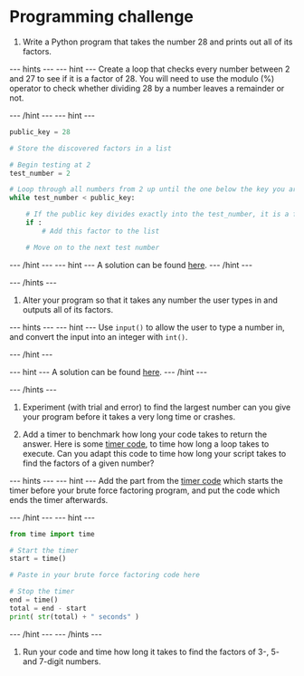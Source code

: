 # Programming challenge

1. Write a Python program that takes the number 28 and prints out all of its factors.

--- hints ---
--- hint ---
Create a loop that checks every number between 2 and 27 to see if it is a factor of 28. You will need to use the modulo (%) operator to check whether dividing 28 by a number leaves a remainder or not.

--- /hint ---
--- hint ---

```Python
public_key = 28

# Store the discovered factors in a list

# Begin testing at 2
test_number = 2

# Loop through all numbers from 2 up until the one below the key you are testing
while test_number < public_key:

    # If the public key divides exactly into the test_number, it is a factor
    if :
        # Add this factor to the list

    # Move on to the next test number

```

--- /hint ---
--- hint ---
A solution can be found [here](resources/brute_force_factor.py).
--- /hint ---

--- /hints ---


1. Alter your program so that it takes any number the user types in and outputs all of its factors.

--- hints ---
--- hint ---
Use `input()` to allow the user to type a number in, and convert the input into an integer with `int()`.

--- /hint ---

--- hint ---
A solution can be found [here](resources/brute_force_factor2.py).
--- /hint ---

--- /hints ---



1. Experiment (with trial and error) to find the largest number can you give your program before it takes a very long time or crashes.

1. Add a timer to benchmark how long your code takes to return the answer. Here is some [timer code](resources/timer_code.py), to time how long a loop takes to execute. Can you adapt this code to time how long your script takes to find the factors of a given number?

--- hints ---
--- hint ---
Add the part from the [timer code](resources/timer_code.py) which starts the timer before your brute force factoring program, and put the code which ends the timer afterwards.

--- /hint ---
--- hint ---

```python
from time import time

# Start the timer
start = time()

# Paste in your brute force factoring code here

# Stop the timer
end = time()
total = end - start
print( str(total) + " seconds" )


```
--- /hint ---
--- /hints ---


1. Run your code and time how long it takes to find the factors of 3-, 5- and 7-digit numbers.
